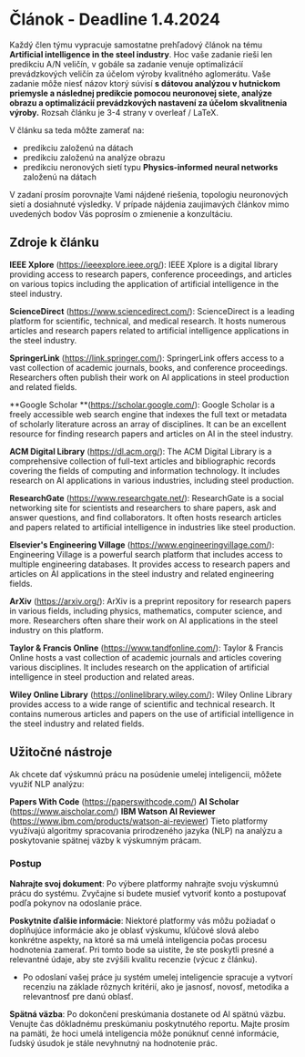 
# Článok - Deadline 1.4.2024

Každý člen týmu vypracuje samostatne prehľadový článok na tému **Artificial intelligence in the steel industry**. Hoc vaše zadanie rieši len predikciu A/N veličín, v gobále sa zadanie venuje optimalizácií prevádzkových veličín za účelom výroby kvalitného aglomerátu. Vaše zadanie môže niesť názov ktorý súvisí **s dátovou analýzou v hutnickom priemysle a následnej predikcie pomocou neuronovej siete, analýze obrazu a optimalizácií prevádzkových nastavení za účelom skvalitnenia výroby.** Rozsah článku je 3-4 strany v overleaf / LaTeX. 

V článku sa teda môžte zamerať na:
- predikciu založenú na dátach
- predikciu založenú na analýze obrazu
- predikciu neronových sietí typu **Physics-informed neural networks** založenú na dátach

V zadaní prosím porovnajte Vami nájdené riešenia, topologiu neuronových sietí a dosiahnuté výsledky. V prípade nájdenia zaujimavých článkov mimo uvedených bodov Vás poprosím o zmienenie a konzultáciu. 

## Zdroje k článku
**IEEE Xplore** (https://ieeexplore.ieee.org/): IEEE Xplore is a digital library providing access to research papers, conference proceedings, and articles on various topics including the application of artificial intelligence in the steel industry.

**ScienceDirect** (https://www.sciencedirect.com/): ScienceDirect is a leading platform for scientific, technical, and medical research. It hosts numerous articles and research papers related to artificial intelligence applications in the steel industry.

**SpringerLink** (https://link.springer.com/): SpringerLink offers access to a vast collection of academic journals, books, and conference proceedings. Researchers often publish their work on AI applications in steel production and related fields.

**Google Scholar **(https://scholar.google.com/): Google Scholar is a freely accessible web search engine that indexes the full text or metadata of scholarly literature across an array of disciplines. It can be an excellent resource for finding research papers and articles on AI in the steel industry.

**ACM Digital Library** (https://dl.acm.org/): The ACM Digital Library is a comprehensive collection of full-text articles and bibliographic records covering the fields of computing and information technology. It includes research on AI applications in various industries, including steel production.

**ResearchGate** (https://www.researchgate.net/): ResearchGate is a social networking site for scientists and researchers to share papers, ask and answer questions, and find collaborators. It often hosts research articles and papers related to artificial intelligence in industries like steel production.

**Elsevier's Engineering Village** (https://www.engineeringvillage.com/): Engineering Village is a powerful search platform that includes access to multiple engineering databases. It provides access to research papers and articles on AI applications in the steel industry and related engineering fields.

**ArXiv** (https://arxiv.org/): ArXiv is a preprint repository for research papers in various fields, including physics, mathematics, computer science, and more. Researchers often share their work on AI applications in the steel industry on this platform.

**Taylor & Francis Online** (https://www.tandfonline.com/): Taylor & Francis Online hosts a vast collection of academic journals and articles covering various disciplines. It includes research on the application of artificial intelligence in steel production and related areas.

**Wiley Online Library** (https://onlinelibrary.wiley.com/): Wiley Online Library provides access to a wide range of scientific and technical research. It contains numerous articles and papers on the use of artificial intelligence in the steel industry and related fields.

## Užitočné nástroje

Ak chcete dať výskumnú prácu na posúdenie umelej inteligencii, môžete využiť NLP analýzu:

**Papers With Code** (https://paperswithcode.com/)
**AI Scholar** (https://www.aischolar.com/)
**IBM Watson AI Reviewer** (https://www.ibm.com/products/watson-ai-reviewer)
Tieto platformy využívajú algoritmy spracovania prirodzeného jazyka (NLP) na analýzu a poskytovanie spätnej väzby k výskumným prácam.

### Postup

**Nahrajte svoj dokument**: Po výbere platformy nahrajte svoju výskumnú prácu do systému. Zvyčajne si budete musieť vytvoriť konto a postupovať podľa pokynov na odoslanie práce.

**Poskytnite ďalšie informácie**: Niektoré platformy vás môžu požiadať o doplňujúce informácie ako je oblasť výskumu, kľúčové slová alebo konkrétne aspekty, na ktoré sa má umelá inteligencia počas procesu hodnotenia zamerať. Pri tomto bode  sa uistite, že ste poskytli presné a relevantné údaje, aby ste zvýšili kvalitu recenzie (výcuc z článku).

* Po odoslaní vašej práce ju systém umelej inteligencie spracuje a vytvorí recenziu na základe rôznych kritérií, ako je jasnosť, novosť, metodika a relevantnosť pre danú oblasť.

**Spätná väzba**: Po dokončení preskúmania dostanete od AI spätnú väzbu. Venujte čas dôkladnému preskúmaniu poskytnutého reportu. Majte prosím na pamäti, že hoci umelá inteligencia môže ponúknuť cenné informácie, ľudský úsudok je stále nevyhnutný na hodnotenie prác.
